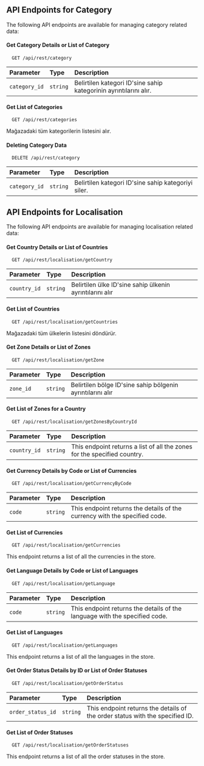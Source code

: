 

## API Endpoints for Category

The following API endpoints are available for managing category related data:

#### Get Category Details or List of Category

```http
  GET /api/rest/category
```

| Parameter   | Type     | Description                |
| :--------   | :------- | :------------------------- |
| `category_id`| `string` | Belirtilen kategori ID'sine sahip kategorinin ayrıntılarını alır. |

#### Get List of Categories

```http
  GET /api/rest/categories
```

Mağazadaki tüm kategorilerin listesini alır.

#### Deleting Category Data

```http
  DELETE /api/rest/category
```

| Parameter   | Type     | Description                |
| :--------   | :------- | :------------------------- |
| `category_id`| `string` | Belirtilen kategori ID'sine sahip kategoriyi siler.      |



## API Endpoints for Localisation

The following API endpoints are available for managing localisation related data:

#### Get Country Details or List of Countries

```http
  GET /api/rest/localisation/getCountry
```

| Parameter   | Type     | Description                |
| :--------   | :------- | :------------------------- |
| `country_id`| `string` | Belirtilen ülke ID'sine sahip ülkenin ayrıntılarını alır  |

#### Get List of Countries

```http
  GET /api/rest/localisation/getCountries
```

Mağazadaki tüm ülkelerin listesini döndürür.

#### Get Zone Details or List of Zones

```http
  GET /api/rest/localisation/getZone
```

| Parameter   | Type     | Description                |
| :--------   | :------- | :------------------------- |
| `zone_id`    | `string` | Belirtilen bölge ID'sine sahip bölgenin ayrıntılarını alır      |

#### Get List of Zones for a Country

```http
  GET /api/rest/localisation/getZonesByCountryId
```

| Parameter   | Type     | Description                |
| :--------   | :------- | :------------------------- |
| `country_id` | `string`| This endpoint returns a list of all the zones for the specified country.     |


#### Get Currency Details by Code or List of Currencies

```http
  GET /api/rest/localisation/getCurrencyByCode
```

| Parameter   | Type     | Description                |
| :--------   | :------- | :------------------------- |
| `code`       | `string`| This endpoint returns the details of the currency with the specified code.     |

#### Get List of Currencies

```http
  GET /api/rest/localisation/getCurrencies
```

This endpoint returns a list of all the currencies in the store.

#### Get Language Details by Code or List of Languages

```http
  GET /api/rest/localisation/getLanguage
```

| Parameter   | Type     | Description                |
| :--------   | :------- | :------------------------- |
| `code`       | `string`| This endpoint returns the details of the language with the specified code.

#### Get List of Languages

```http
  GET /api/rest/localisation/getLanguages
```

This endpoint returns a list of all the languages in the store.

#### Get Order Status Details by ID or List of Order Statuses

```http
  GET /api/rest/localisation/getOrderStatus
```

| Parameter   | Type     | Description                |
| :--------   | :------- | :------------------------- |
| `order_status_id`| `string`| This endpoint returns the details of the order status with the specified ID.


#### Get List of Order Statuses

```http
  GET /api/rest/localisation/getOrderStatuses
```

This endpoint returns a list of all the order statuses in the store.
